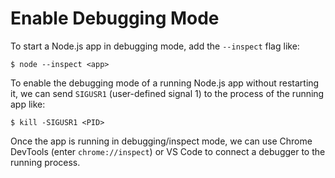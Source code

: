 # Enable Debugging Mode

To start a Node.js app in debugging mode, add the `--inspect` flag like:

```console
$ node --inspect <app>
```

To enable the debugging mode of a running Node.js app without restarting it, we can send `SIGUSR1` (user-defined signal 1) to the process of the running app like:

```console
$ kill -SIGUSR1 <PID>
```

Once the app is running in debugging/inspect mode, we can use Chrome DevTools (enter `chrome://inspect`) or VS Code to connect a debugger to the running process.
